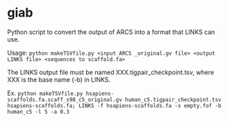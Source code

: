 # giab

Python script to convert the output of ARCS into a format that LINKS can use.

Usage: `python makeTSVfile.py <input ARCS _original.gv file> <output LINKS file> <sequences to scaffold.fa>`

The LINKS output file must be named XXX.tigpair_checkpoint.tsv, where XXX is the base name (-b) in LINKS.

Ex. 
`python makeTSVfile.py hsapiens-scaffolds.fa.scaff_s98_c5_original.gv human_c5.tigpair_checkpoint.tsv hsapiens-scaffolds.fa; LINKS -f hsapiens-scaffolds.fa -s empty.fof -b human_c5 -l 5 -a 0.3`

